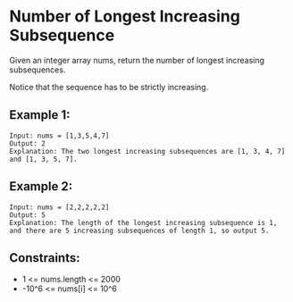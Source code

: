 # Number of Longest Increasing Subsequence

Given an integer array nums, return the number of longest increasing subsequences.

Notice that the sequence has to be strictly increasing.

## Example 1:

```
Input: nums = [1,3,5,4,7]
Output: 2
Explanation: The two longest increasing subsequences are [1, 3, 4, 7] and [1, 3, 5, 7].
```

## Example 2:

```
Input: nums = [2,2,2,2,2]
Output: 5
Explanation: The length of the longest increasing subsequence is 1, and there are 5 increasing subsequences of length 1, so output 5.
```

## Constraints:

- 1 <= nums.length <= 2000
- -10^6 <= nums[i] <= 10^6
